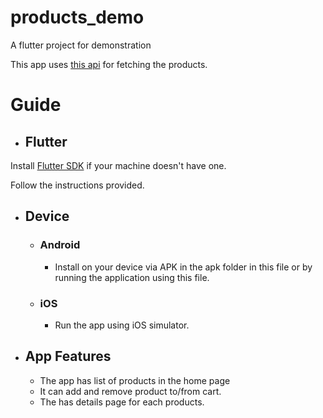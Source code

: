 # products_demo

A flutter project for demonstration

This app uses [this api](https://github.com/freetzx/products-api) for fetching the products.

# Guide

- ## Flutter

Install [Flutter SDK](https://docs.flutter.dev/get-started/install) if your machine doesn't have one.

Follow the instructions provided.

- ## Device

  - ### Android

    - Install on your device via APK in the apk folder in this file or by running the application using this file.

  - ### iOS

    - Run the app using iOS simulator.

- ## App Features

  - The app has list of products in the home page
  - It can add and remove product to/from cart.
  - The has details page for each products.
